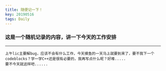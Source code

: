 ```yaml
---
title: 随便记一下！
key: 20190516
tags: Daily
---
```

### 这是一个随机记录的内容，讲一下今天的工作安排
-------------------------
    上午lic主要解bug，应该不会有什么工作，今天摸鱼的一天马上就要到来了，要不我下一个codeblocks？学一学C++还是很有必要的，我再写点什么呢？好难.....
    要不今天就这样吧......
